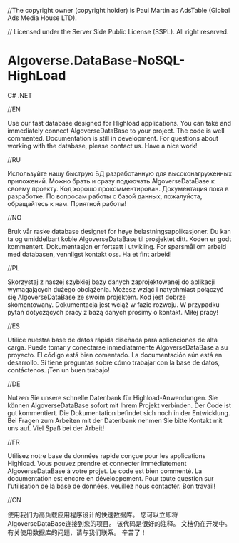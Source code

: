//The copyright owner (copyright holder) is Paul Martin as AdsTable (Global Ads Media House LTD).

// Licensed under the Server Side Public License (SSPL). All right reserved.

# Algoverse.DataBase-NoSQL-HighLoad
C# .NET 

//EN 

Use our fast database designed for Highload applications.
You can take and immediately connect AlgoverseDataBase to your project.
The code is well commented.
Documentation is still in development.
For questions about working with the database, please contact us.
Have a nice work!

//RU 

Используйте нашу быструю БД разработанную для высоконагруженных приложений.
Можно брать и сразу подкючать AlgoverseDataBase к своему проекту.
Код хорошо прокомментирован.
Документация пока в разработке. 
По вопросам работы с базой данных, пожалуйста, обращайтесь к нам.
Приятной работы!

//NO 

Bruk vår raske database designet for høye belastningsapplikasjoner.
Du kan ta og umiddelbart koble AlgoverseDataBase til prosjektet ditt.
Koden er godt kommentert.
Dokumentasjon er fortsatt i utvikling.
For spørsmål om arbeid med databasen, vennligst kontakt oss.
Ha et fint arbeid!

//PL 

Skorzystaj z naszej szybkiej bazy danych zaprojektowanej do aplikacji wymagających dużego obciążenia.
Możesz wziąć i natychmiast połączyć się AlgoverseDataBase ze swoim projektem.
Kod jest dobrze skomentowany.
Dokumentacja jest wciąż w fazie rozwoju.
W przypadku pytań dotyczących pracy z bazą danych prosimy o kontakt.
Miłej pracy!

//ES 

Utilice nuestra base de datos rápida diseñada para aplicaciones de alta carga.
Puede tomar y conectarse inmediatamente AlgoverseDataBase a su proyecto.
El código está bien comentado.
La documentación aún está en desarrollo.
Si tiene preguntas sobre cómo trabajar con la base de datos, contáctenos.
¡Ten un buen trabajo!

//DE 

Nutzen Sie unsere schnelle Datenbank für Highload-Anwendungen. 
Sie können AlgoverseDataBase sofort mit Ihrem Projekt verbinden. 
Der Code ist gut kommentiert. Die Dokumentation befindet sich noch in der Entwicklung. 
Bei Fragen zum Arbeiten mit der Datenbank nehmen Sie bitte Kontakt mit uns auf.
Viel Spaß bei der Arbeit!

//FR 

Utilisez notre base de données rapide conçue pour les applications Highload. 
Vous pouvez prendre et connecter immédiatement AlgoverseDataBase à votre projet. 
Le code est bien commenté. La documentation est encore en développement. 
Pour toute question sur l'utilisation de la base de données, veuillez nous contacter.
Bon travail!

//CN 

使用我们为高负载应用程序设计的快速数据库。
您可以立即将AlgoverseDataBase连接到您的项目。
该代码是很好的注释。
文档仍在开发中。
有关使用数据库的问题，请与我们联系。
辛苦了！

